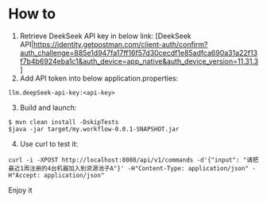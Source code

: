# How to
1. Retrieve DeekSeek API key in below link:
[DeekSeek API|https://identity.getpostman.com/client-auth/confirm?auth_challenge=885e1d947fa17ff16f57d30cecdf1e85adfca690a31a22f13f7b4b6924eba1c1&auth_device=app_native&auth_device_version=11.31.3]
2. Add API token into below application.properties:
```
llm.deepSeek-api-key:<api-key>
```
3. Build and launch:
```
$ mvn clean install -DskipTests
$java -jar target/my.workflow-0.0.1-SNAPSHOT.jar
```
4. Use curl to test it:
```
curl -i -XPOST http://localhost:8080/api/v1/commands -d'{"input": "请把最近1周注册的4台机器加入到资源池子A"}' -H"Content-Type: application/json" -H"Accept: application/json"
```
Enjoy it

